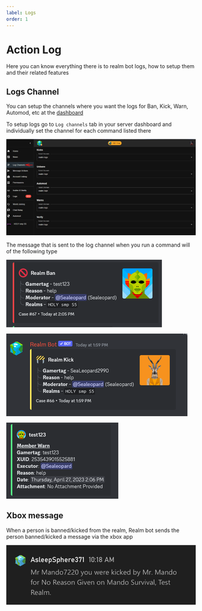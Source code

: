 ```yaml
---
label: Logs
order: 1
---
```


# Action Log
Here you can know everything there is to realm bot logs, how to setup them and their related features

## Logs Channel 
  You can setup the channels where you want the logs for Ban, Kick, Warn, Automod, etc at the [dashboard](https://realmbot.dev) 
  
  To setup logs go to `Log channels` tab in your server dashboard and individually set the channel for each command listed there
  
  ![](/images/Log_channel.png)
  
  The message that is sent to the log channel when you run a command will of the following type 

  ![Example of ban log message](/images/ban_log.png)
  
  ![Example of kick log message](/images/kick_log.png)
  
  ![Example of warn log message](/images/warn_log.png)
  
  
## Xbox message
   When a person is banned/kicked from the realm, Realm bot sends the person banned/kicked a message via the xbox app 
   
   ![Example of the xbox message the bot sends](/images/kick.png)
   
   
